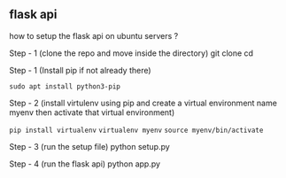 ## flask api

how to setup the flask api on ubuntu servers ?

Step - 1 (clone the repo and move inside the directory)
git clone 
cd 

Step - 1 (Install pip if not  already there)

```sudo apt install python3-pip```

Step - 2 (install virtulenv using pip and create a virtual environment name myenv then activate that virtual environment)

`pip install virtualenv`
`virtualenv myenv`
`source myenv/bin/activate`

Step - 3 (run the setup file)
python setup.py

Step - 4 (run the flask api)
python app.py
